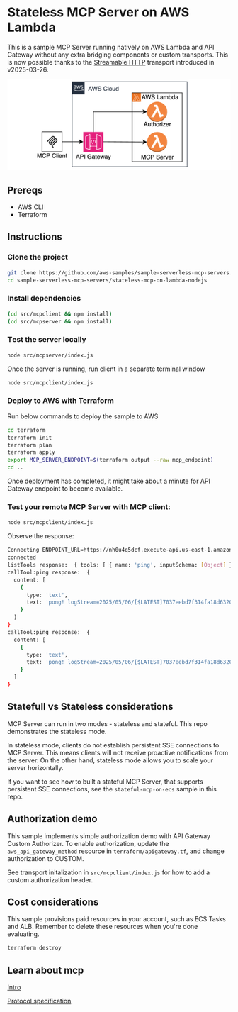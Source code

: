 # Stateless MCP Server on AWS Lambda

This is a sample MCP Server running natively on AWS Lambda and API Gateway without any extra bridging components or custom transports. This is now possible thanks to the [Streamable HTTP](https://modelcontextprotocol.io/specification/2025-03-26/basic/transports#streamable-http) transport introduced in v2025-03-26. 

![](architecture.png)

## Prereqs

* AWS CLI
* Terraform 

## Instructions

### Clone the project

```bash
git clone https://github.com/aws-samples/sample-serverless-mcp-servers.git
cd sample-serverless-mcp-servers/stateless-mcp-on-lambda-nodejs
```

### Install dependencies

```bash
(cd src/mcpclient && npm install)
(cd src/mcpserver && npm install)
```

### Тest the server locally

```bash
node src/mcpserver/index.js
```

Once the server is running, run client in a separate terminal window

```bash
node src/mcpclient/index.js
```

### Deploy to AWS with Terraform

Run below commands to deploy the sample to AWS

```bash
cd terraform
terraform init
terraform plan
terraform apply
export MCP_SERVER_ENDPOINT=$(terraform output --raw mcp_endpoint) 
cd ..
```

Once deployment has completed, it might take about a minute for API Gateway endpoint to become available. 

### Test your remote MCP Server with MCP client:
```bash
node src/mcpclient/index.js
```

Observe the response:
```bash
Connecting ENDPOINT_URL=https://nh0u4q5dcf.execute-api.us-east-1.amazonaws.com/dev/mcp
connected
listTools response:  { tools: [ { name: 'ping', inputSchema: [Object] } ] }
callTool:ping response:  {
  content: [
    {
      type: 'text',
      text: 'pong! logStream=2025/05/06/[$LATEST]7037eebd7f314fa18d6320801a54a50f v=0.0.12 d=49'
    }
  ]
}
callTool:ping response:  {
  content: [
    {
      type: 'text',
      text: 'pong! logStream=2025/05/06/[$LATEST]7037eebd7f314fa18d6320801a54a50f v=0.0.12 d=101'
    }
  ]
}
```

## Statefull vs Stateless considerations

MCP Server can run in two modes - stateless and stateful. This repo demonstrates the stateless mode.

In stateless mode, clients do not establish persistent SSE connections to MCP Server. This means clients will not receive proactive notifications from the server. On the other hand, stateless mode allows you to scale your server horizontally.

If you want to see how to built a stateful MCP Server, that supports persistent SSE connections, see the `stateful-mcp-on-ecs` sample in this repo. 

## Authorization demo

This sample implements simple authorization demo with API Gateway Custom Authorizer. To enable authorization, update the `aws_api_gateway_method` resource in  `terraform/apigateway.tf`, and change authorization to CUSTOM. 

See transport initalization in `src/mcpclient/index.js` for how to add a custom authorization header. 

## Cost considerations

This sample provisions paid resources in your account, such as ECS Tasks and ALB. Remember to delete these resources when you're done evaluating.

```bash
terraform destroy
```

## Learn about mcp
[Intro](https://modelcontextprotocol.io/introduction)

[Protocol specification](https://modelcontextprotocol.io/specification/2025-03-26)
